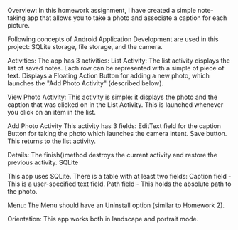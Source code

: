 Overview:
In this homework assignment, I have created a simple note-taking app that allows you to take a photo and associate a caption for each picture. 

Following concepts of Android Application Development are used in this project: SQLite storage, file storage, and the camera.

Activities:
The app has 3 activities:
List Activity:
The list activity displays the list of saved notes. Each row can be represented with a simple of piece of text. 
Displays a Floating Action Button for adding a new photo, which launches the "Add Photo Activity" (described below).

View Photo Activity:
This activity is simple: it displays the photo and the caption that was clicked on in the List Activity.
This is launched whenever you click on an item in the list.

Add Photo Activity
This activity has 3 fields:
EditText field for the caption
Button for taking the photo which launches the camera intent.
Save button. This returns to the list activity.

Details: The finish()method destroys the current activity and restore the previous activity.
SQLite

This app uses SQLite. There is a table with at least two fields:
Caption field - This is a user-specified text field.
Path field - This holds the absolute path to the photo.

Menu:
The Menu should have an Uninstall option (similar to Homework 2).

Orientation:
This app works both in landscape and portrait mode.

